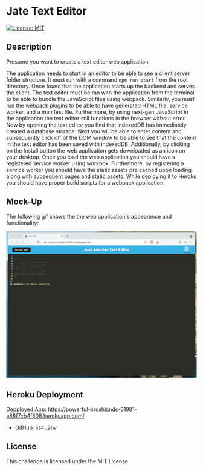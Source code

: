 # Jate Text Editor

[![License: MIT](https://img.shields.io/badge/License-MIT-brightgreen.svg)](https://opensource.org/licenses/MIT)

## Description

Presume you want to create a text editor web application

The application needs to start in an editor to be able to see a client server folder structure.
It must run with a command `npm run start` from the root directory.
Once found that the application starts up the backend and serves the client.
The text editor must be ran with the application from the terminal to be able to bundle the JavaScript files using webpack.
Similarly, you must run the webpack plugins to be able to have generated HTML file, service worker, and a manifest file.
Furthermore, by using next-gen JavaScript in the application the text editor still functions in the browser without error.
Now by opening the text editor you find that indexedDB has immediately created a database storage.
Next you will be able to enter content and subsequently click off of the DOM window to be able to see that the content in the text editor has been saved with indexedDB.
Additionally, by clicking on the Install button the web application gets downloaded as an icon on your desktop.
Once you load the web application you should have a registered service worker using workbox.
Furthermore, by registering a service worker you should have the static assets pre cached upon loading along with subsequent pages and static assets.
While deploying it to Heroku you should have proper build scripts for a webpack application.

## Mock-Up

The following gif shows the the web application's appearance and functionality:

![Alt text](https://github.com/iis4u2nv/jate-text-19/blob/main/Assets/00-demo.gif)


## Heroku Deployment

Depployed App: https://powerful-brushlands-61981-a88f7cb4f808.herokuapp.com/

- GitHub: [iis4u2nv](https://github.com/iis4u2nv/jate-text-19)

## License

This challenge is licensed under the MIT License.
